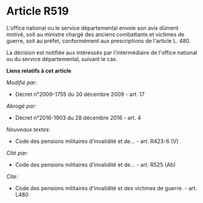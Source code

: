 # Article R519

L'office national ou le service départemental envoie son avis dûment motivé, soit au ministre chargé des anciens combattants
et victimes de guerre, soit au préfet, conformément aux prescriptions de l'article L. 480. 

La décision est notifiée aux intéressés par l'intermédiaire de l'office national ou du service départemental, suivant le cas.

**Liens relatifs à cet article**

_Modifié par_:

  - Décret n°2009-1755 du 30 décembre 2009 - art. 17

_Abrogé par_:

  - Décret n°2016-1903 du 28 décembre 2016 - art. 4

_Nouveaux textes_:

  - Code des pensions militaires d'invalidité et de... - art. R423-6 (V)

_Cité par_:

  - Code des pensions militaires d'invalidité et de... - art. R525 (Ab)

_Cite_:

  - Code des pensions militaires d'invalidité et des victimes de guerre. - art. L480
